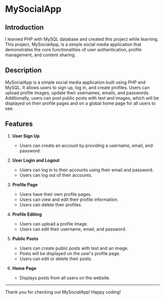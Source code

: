 # MySocialApp

## Introduction

I learned PHP with MySQL database and created this project while learning. This project, MySocialApp, is a simple social media application that demonstrates the core functionalities of user authentication, profile management, and content sharing.

## Description

MySocialApp is a simple social media application built using PHP and MySQL. It allows users to sign up, log in, and create profiles. Users can upload profile images, update their usernames, emails, and passwords. Additionally, users can post public posts with text and images, which will be displayed on their profile pages and on a global home page for all users to see.

## Features

1. **User Sign Up**
   - Users can create an account by providing a username, email, and password.

2. **User Login and Logout**
   - Users can log in to their accounts using their email and password.
   - Users can log out of their accounts.

3. **Profile Page**
   - Users have their own profile pages.
   - Users can view and edit their profile information.
   - Users can delete their profiles.

4. **Profile Editing**
   - Users can upload a profile image.
   - Users can edit their username, email, and password.

5. **Public Posts**
   - Users can create public posts with text and an image.
   - Posts will be displayed on the user's profile page.
   - Users can edit or delete their posts.

6. **Home Page**
   - Displays posts from all users on the website.

---

Thank you for checking out MySocialApp! Happy coding!
